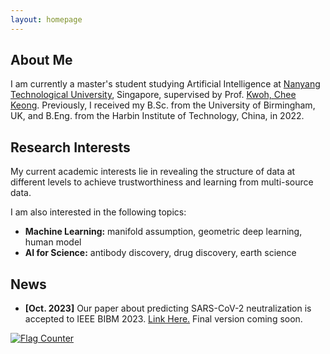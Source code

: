 ```yaml
---
layout: homepage
---
```


## About Me

I am currently a master's student studying Artificial Intelligence at [Nanyang Technological University](https://www.ntu.edu.sg/), Singapore, supervised by Prof. [Kwoh, Chee Keong](https://personal.ntu.edu.sg/asckkwoh/). Previously, I received my B.Sc. from the University of Birmingham, UK, and B.Eng. from the Harbin Institute of Technology, China, in 2022. 

## Research Interests

My current academic interests lie in revealing the structure of data at different levels to achieve trustworthiness and learning from multi-source data.

I am also interested in the following topics:
- **Machine Learning:** manifold assumption, geometric deep learning, human model
- **AI for Science:** antibody discovery, drug discovery, earth science

## News

- **[Oct. 2023]** Our paper about predicting SARS-CoV-2 neutralization is accepted to IEEE BIBM 2023. [Link Here.](https://drive.google.com/file/d/1pndWcv8CXU9Q6WttFJ1eMB5aAL7KpJSe/view?usp=drive_link) Final version coming soon.

<!-- {% include_relative _includes/publications.md %} -->

<!-- {% include_relative _includes/services.md %} -->


<a href="https://info.flagcounter.com/g6Vp"><img src="https://s01.flagcounter.com/count/g6Vp/bg_FFFFFF/txt_000000/border_CCCCCC/columns_2/maxflags_10/viewers_0/labels_1/pageviews_1/flags_0/percent_0/" alt="Flag Counter" border="0"></a>
